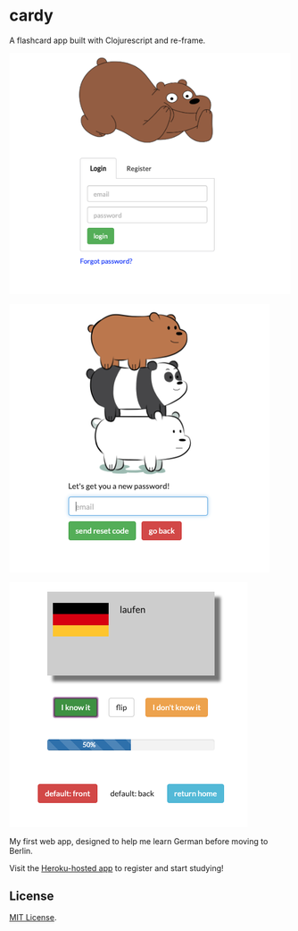 # cardy

A flashcard app built with Clojurescript and re-frame.

![](cardy_login.png)

![](cardy_pw_reset.png)

![](cardy_study.png)


My first web app, designed to help me learn German before moving to Berlin. 

Visit the [Heroku-hosted app](https://cardy-flashcards.herokuapp.com/) to register and start studying!

## License

[MIT License](https://opensource.org/licenses/MIT).
